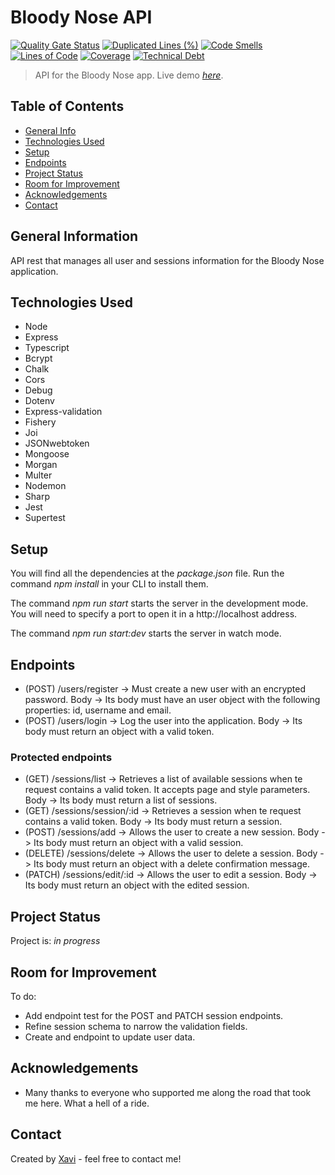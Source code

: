 # Bloody Nose API

[![Quality Gate Status](https://sonarcloud.io/api/project_badges/measure?project=pastordesoles_Bloody-Nose-api&metric=alert_status)](https://sonarcloud.io/summary/new_code?id=pastordesoles_Bloody-Nose-api) [![Duplicated Lines (%)](https://sonarcloud.io/api/project_badges/measure?project=pastordesoles_Bloody-Nose-api&metric=duplicated_lines_density)](https://sonarcloud.io/summary/new_code?id=pastordesoles_Bloody-Nose-api) [![Code Smells](https://sonarcloud.io/api/project_badges/measure?project=pastordesoles_Bloody-Nose-api&metric=code_smells)](https://sonarcloud.io/summary/new_code?id=pastordesoles_Bloody-Nose-api) [![Lines of Code](https://sonarcloud.io/api/project_badges/measure?project=pastordesoles_Bloody-Nose-api&metric=ncloc)](https://sonarcloud.io/summary/new_code?id=pastordesoles_Bloody-Nose-api) [![Coverage](https://sonarcloud.io/api/project_badges/measure?project=pastordesoles_Bloody-Nose-api&metric=coverage)](https://sonarcloud.io/summary/new_code?id=pastordesoles_Bloody-Nose-api) [![Technical Debt](https://sonarcloud.io/api/project_badges/measure?project=pastordesoles_Bloody-Nose-api&metric=sqale_index)](https://sonarcloud.io/summary/new_code?id=pastordesoles_Bloody-Nose-api)

> API for the Bloody Nose app.
> Live demo [_here_](https://xavier-sans-back-final-project-202209-bcn.onrender.com/).

## Table of Contents

- [General Info](#general-information)
- [Technologies Used](#technologies-used)
- [Setup](#setup)
- [Endpoints](#endpoints)
- [Project Status](#project-status)
- [Room for Improvement](#room-for-improvement)
- [Acknowledgements](#acknowledgements)
- [Contact](#contact)

## General Information

API rest that manages all user and sessions information for the Bloody Nose application.

## Technologies Used

- Node
- Express
- Typescript
- Bcrypt
- Chalk
- Cors
- Debug
- Dotenv
- Express-validation
- Fishery
- Joi
- JSONwebtoken
- Mongoose
- Morgan
- Multer
- Nodemon
- Sharp
- Jest
- Supertest

## Setup

You will find all the dependencies at the _package.json_ file. Run the command _npm install_ in your CLI to install them.

The command _npm run start_ starts the server in the development mode.
You will need to specify a port to open it in a http://localhost address.

The command _npm run start:dev_ starts the server in watch mode.

## Endpoints

- (POST) /users/register -> Must create a new user with an encrypted password. Body -> Its body must have an user object with the following properties: id, username and email.
- (POST) /users/login -> Log the user into the application. Body -> Its body must return an object with a valid token.

### Protected endpoints

- (GET) /sessions/list -> Retrieves a list of available sessions when te request contains a valid token. It accepts page and style parameters. Body -> Its body must return a list of sessions.
- (GET) /sessions/session/:id -> Retrieves a session when te request contains a valid token. Body -> Its body must return a session.
- (POST) /sessions/add -> Allows the user to create a new session. Body -> Its body must return an object with a valid session.
- (DELETE) /sessions/delete -> Allows the user to delete a session. Body -> Its body must return an object with a delete confirmation message.
- (PATCH) /sessions/edit/:id -> Allows the user to edit a session. Body -> Its body must return an object with the edited session.

## Project Status

Project is: _in progress_

## Room for Improvement

To do:

- Add endpoint test for the POST and PATCH session endpoints.
- Refine session schema to narrow the validation fields.
- Create and endpoint to update user data.

## Acknowledgements

- Many thanks to everyone who supported me along the road that took me here. What a hell of a ride.

## Contact

Created by [Xavi](https://www.linkedin.com/in/xaviersansb/) - feel free to contact me!
